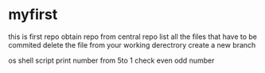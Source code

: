 # myfirst
this is first repo
obtain repo from central repo
list all the files that have to be commited
delete the file from your working derectrory
create a new branch



os shell script
print number from 5to 1
check even odd number
